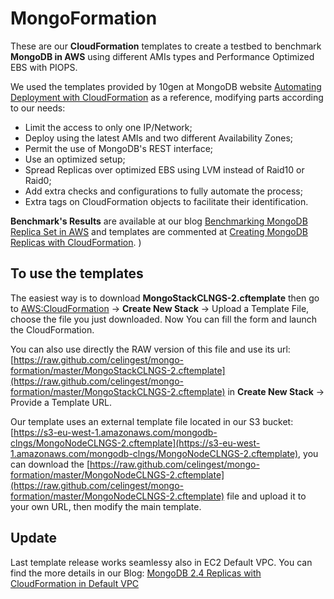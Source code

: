 MongoFormation
==============

These are our **CloudFormation** templates to create a testbed to benchmark **MongoDB in AWS** using different AMIs types and Performance Optimized EBS with PIOPS.

We used the templates provided by 10gen at MongoDB website [Automating Deployment with CloudFormation](http://www.mongodb.org/display/DOCS/Automating+Deployment+with+CloudFormation) as a reference, modifying parts according to our needs:

* Limit the access to only one IP/Network;
* Deploy using the latest AMIs and two different Availability Zones;
* Permit the use of MongoDB's REST interface;
* Use an optimized setup;
* Spread Replicas over optimized EBS using LVM instead of Raid10 or Raid0;
* Add extra checks and configurations to fully automate the process;
* Extra tags on CloudFormation objects to facilitate their identification.

**Benchmark's Results** are available at our blog [Benchmarking MongoDB Replica Set in AWS](http://blog.celingest.com/en/2013/02/01/benchmarking-mongodb-replica-aws/) and templates are commented at [Creating MongoDB Replicas with CloudFormation](http://blog.celingest.com/en/2013/02/01/creating-mongodb-replicas-with-cloudformation/). )

To use the templates
--------------------

The easiest way is to download **MongoStackCLNGS-2.cftemplate** then go to [AWS:CloudFormation](https://console.aws.amazon.com/cloudformation/home) -> **Create New Stack** -> Upload a Template File, choose the file you just downloaded. Now You can fill the form and launch the CloudFormation.

You can also use directly the RAW version of this file and use its url: [https://raw.github.com/celingest/mongo-formation/master/MongoStackCLNGS-2.cftemplate](https://raw.github.com/celingest/mongo-formation/master/MongoStackCLNGS-2.cftemplate) in **Create New Stack** -> Provide a Template URL.

Our template uses an external template file located in our S3 bucket: [https://s3-eu-west-1.amazonaws.com/mongodb-clngs/MongoNodeCLNGS-2.cftemplate](https://s3-eu-west-1.amazonaws.com/mongodb-clngs/MongoNodeCLNGS-2.cftemplate), you can download the [https://raw.github.com/celingest/mongo-formation/master/MongoNodeCLNGS-2.cftemplate](https://raw.github.com/celingest/mongo-formation/master/MongoNodeCLNGS-2.cftemplate) file and upload it to your own URL, then modify the main template.

Update
------

Last template release works seamlessy also in EC2 Default VPC. You can find the more details in our Blog: [MongoDB 2.4 Replicas with CloudFormation in Default VPC](http://blog.celingest.com/en/2013/07/05/mongodb-2-4-replicas-cloudformation-default-vpc/)





